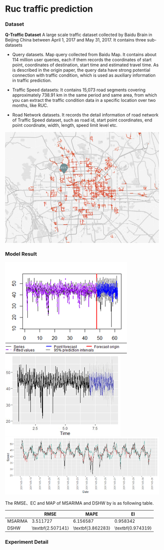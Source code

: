 # Ruc traffic prediction

### Dataset

**Q-Traffic Dataset** A large scale traffic dataset collected by Baidu Brain in Beijing China between April 1, 2017 and May 31, 2017. It contains three sub-datasets 

- Query datasets. Map query collected from Baidu Map. It contains about 114 million user queries, each if them records the coordinates of start point, coordinates of destination,  start time and estimated travel time. As is described in the origin paper, the query data have strong potential connection with traffic condition, which is used as auxiliary information in traffic prediction.

- Traffic Speed datasets: It contains 15,073 road segments covering approximately 738.91 km in the same period and same area, from which you can extract the traffic condition data in a specific location over two months, like RUC.

- Road Network datasets. It records the detail information of road network of Traffic Speed dataset, such as road id, start point coordinates, end point coordinate, width, length, speed limit level etc.

<img src="Latex/image/road_map.png" alt="img" style="zoom:50%;" />

### Model Result

![](Latex/image/predict2.png)
![](Latex/image/predict_ds.png)
![](Latex/image/predict.png)

The RMSE、EC and MAP of MSARIMA and DSHW by is as following table. 

|         | RMSE                  | MAPE                  | EI                    |
|---------|-----------------------|-----------------------|-----------------------|
| MSARIMA | 3\.511727             | 6\.156587             | 0\.958342             |
| DSHW    | \\textbf\{2\.507141\} | \\textbf\{3\.862283\} | \\textbf\{0\.974319\} |

### Experiment Detail
